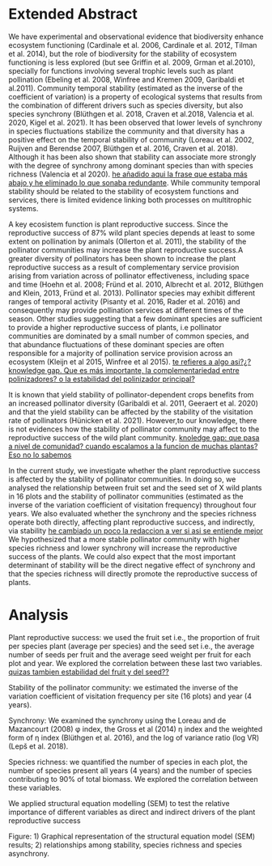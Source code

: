 # Extended Abstract

We have experimental and observational evidence that biodiversity enhance ecosystem functioning (Cardinale et al. 2006, Cardinale et al. 2012, Tilman et al. 2014), but the role of biodiversity for the stability of ecosystem functioning is less explored (but see Griffin et al. 2009, Grman et al.2010), specially for functions involving several trophic levels such as plant pollination (Ebeling et al. 2008, Winfree and Kremen 2009, Garibaldi et al.2011). Community temporal stability (estimated as the inverse of the coefficient of variation) is a property of ecological systems that results from the combination of different drivers such as species diversity, but also species synchrony (Blüthgen et al. 2018, Craven et al.2018, Valencia et al. 2020, Kigel et al. 2021). It has been observed that lower levels of synchrony in species fluctuations stabilize the community and that diversity has a positive effect on the temporal stability of community (Loreau et al. 2002, Ruijven and Berendse 2007, Blüthgen et al. 2016, Craven et al. 2018). Although it has been also shown that stability can associate more strongly with the degree of synchrony among dominant species than with species richness (Valencia et al 2020). [he añadido aqui la frase que estaba más abajo y he eliminado lo que sonaba redundante](). While community temporal stability should be related to the stability of ecosystem functions and services, there is limited evidence linking both processes on multitrophic systems. 

A key ecosistem function is plant reproductive success. Since the reproductive success of 87% wild plant species depends at least to some extent on pollination by animals (Ollerton et al. 2011), the stability of the pollinator communities may increase the plant reproductive success.A greater diversity of pollinators has been shown to increase the plant reproductive success as a result of complementary service provision arising from variation across of pollinator effectiveness, including space and time (Hoehn et al. 2008; Fründ et al. 2010, Albrecht et al. 2012, Blüthgen and Klein, 2013, Fründ et al. 2013). Pollinator species may exhibit different ranges of temporal activity (Pisanty et al. 2016, Rader et al. 2016) and consequently may provide pollination services at different times of the season. Other studies suggesting that a few dominant species are sufficient to provide a higher reproductive success of plants, i.e pollinator communities are dominated by a small number of common species, and that abundance fluctuations of these dominant species are often responsible for a majority of pollination service provision across an ecosystem (Kleijn et al 2015, Winfree et al 2015). [te refieres a algo asi?¿?]() [knowledge gap. Que es más importante, la complementariedad entre polinizadores? o la estabilidad del polinizador principal?]() 

It is known that yield stability of pollinator-dependent crops benefits from an increased pollinator diversity (Garibaldi et al. 2011, Geeraert et al. 2020) and that the yield stability can be affected by the stability of the visitation rate of pollinators (Hünicken et al. 2021). However,to our knowledge, there is not evidences how the stability of pollinator community may affect to the reproductive success of the wild plant community. [knoledge gap: que pasa a nivel de comunidad? cuando escalamos a la funcion de muchas plantas? Eso no lo sabemos]() 

In the current study, we investigate whether the plant reproductive success is affected by the stability of pollinator communities. In doing so, we analysed the relationship between fruit set and the seed set of X wild plants in 16 plots and the stability of pollinator communities (estimated as the inverse of the variation coefficient of visitation frequency) throughout four years. We also evaluated whether the synchrony and the species richness operate both directly, affecting plant reproductive success, and indirectly, via stability [he cambiado un poco la redaccion a ver si asi se entiende mejor]() 
We hypothesized that a more stable pollinator community with higher species richness and lower synchrony will increase the reproductive success of the plants. We could also expect that the most important determinant of stability will be the direct negative effect of synchrony and that the species richness will directly promote the reproductive success of plants.

# Analysis

Plant reproductive success: we used the fruit set i.e., the proportion of fruit per species plant (average per species) and the seed set i.e., the average number of seeds per fruit and the average seed weight per fruit for each plot and year. We explored the correlation between these last two variables. [quizas tambien estabilidad del fruit y del seed??]()

Stability of the pollinator community: we estimated the inverse of the variation coefficient of visitation frequency per site (16 plots) and year (4 years).

Synchrony: We examined the synchrony using the Loreau and de Mazancourt (2008) φ index, the Gross et al (2014) η index and the weighted form of  η  index (Blüthgen et al. 2016), and the log of variance ratio (log VR) (Lepš et al. 2018).

Species richness: we quantified the number of species in each plot, the number of species present all years (4 years) and the number of species contributing to 90% of total biomass. We explored the correlation between these variables.

We applied structural equation modelling (SEM) to test the relative importance of different variables as direct and indirect drivers of the plant reproductive success

Figure: 1) Graphical representation of the structural equation model (SEM) results; 2) relationships among stability, species richness and species asynchrony.


